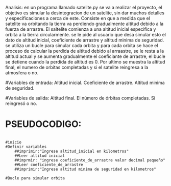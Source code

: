 Analisis: en un programa llamado satelite.py se va a realizar el proyecto, el objetivo es simular la desintegracion de un satelite, sin dar muchos detalles y especificaciones a cerca de este. Consiste en que a medida que el satelite va orbitando la tierra va perdiendo gradualmente altitud debido a la fuerza de arrastre. El saltelite comienza a una altitud inicial especifica y orbita a la tierra circularmente. se le pide al usuario que desa simular esto el dato de altitud inicial, coeficiente de arrastre y altitud minima de seguridad. se utiliza un bucle para simular cada orbita y para cada orbita se hace el proceso de calcular la perdida de altitud debido al arraastre, se le resta a la altitud actual y se aumenta gradualmente el coeficiante de arrastre, el bucle se detiene cuando la perdida de altitud es 0. Por ultimo se muestra la altitud final, el numero de orbitas completadas y si el satelite reingresa a la atmosfera o no.

#Variables de entrada: Altitud inicial. Coeficiente de arrastre. Altitud minima de seguridad.

#Variables de salida: Altitud final. El número de órbitas completadas. Si reingresó o no.

# PSEUDOCODIGO:

                                                                                  #inicio
    #Definir variables
        ##imprimir:"Ingrese altitud_inicial en kilometros"
        ##Leer altitud inicial
        ##imprmir: "ingrese coeficiente_de_arrastre valor decimal pequeño"
        ##Leer coeficiente_de_arrastre
        ##imprimir:"Ingrese altitud minima de seguridad en kilometros"
        
    #Bucle para simular orbita
        
      
